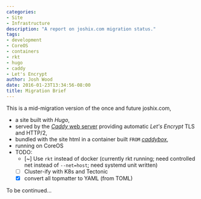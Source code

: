 ```yaml
---
categories:
- Site
- Infrastructure
description: "A report on joshix.com migration status."
tags:
- development
- CoreOS
- containers
- rkt
- hugo
- caddy
- Let's Encrypt
author: Josh Wood
date: 2016-01-23T13:34:56-08:00
title: Migration Brief
---
```


This is a mid-migration version of the once and future joshix.com,

* a site built with *Hugo*,
* served by the [*Caddy* web server](https://caddyserver.com) providing automatic
  *Let's Encrypt* TLS and HTTP/2,
* bundled with the site html in a container built `FROM` [*caddybox*][caddybox],
* running on CoreOS<!--more-->
* TODO:
  - [~] Use `rkt` instead of docker (currently rkt running; need controlled net instead of `--net=host`; need systemd unit written)
  - [ ] Cluster-ify with K8s and Tectonic
  - [x] convert all topmatter to YAML (from TOML)

To be continued...


[caddy]: https://caddyserver.com
[caddybox]: https://github.com/joshix/caddybox

